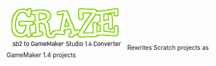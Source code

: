 ![Graze Logo](https://github.com/Dungeonation/graze/blob/main/grazelogo.png)
Rewrites Scratch projects as GameMaker 1.4 projects
